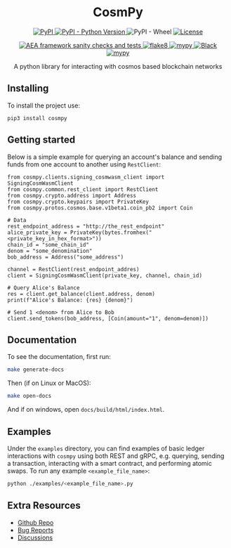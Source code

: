<h1 align="center">
    <b>CosmPy</b>
</h1>

<p align="center">
  <a href="https://pypi.org/project/cosmpy/">
    <img alt="PyPI" src="https://img.shields.io/pypi/v/cosmpy">
  </a>
  <a href="https://pypi.org/project/cosmpy/">
    <img alt="PyPI - Python Version" src="https://img.shields.io/pypi/pyversions/cosmpy">
  </a>
  <a>
    <img alt="PyPI - Wheel" src="https://img.shields.io/pypi/wheel/cosmpy">
  </a>
  <a href="https://github.com/fetchai/cosmpy/blob/main/LICENSE">
    <img alt="License" src="https://img.shields.io/pypi/l/cosmpy"> 
  </a>
</p>
<p align="center">
  <a href="https://github.com/fetchai/cosmpy/actions/workflows/workflow.yml">
    <img alt="AEA framework sanity checks and tests" src="https://github.com/fetchai/cosmpy/actions/workflows/workflow.yml/badge.svg">
  </a>

[comment]: <> (  <a href="">)
[comment]: <> (    <img alt="Codecov" src="https://img.shields.io/codecov/c/github/fetchai/cosmpy">)
[comment]: <> (  </a>)

  <a href="https://img.shields.io/badge/lint-flake8-blueviolet">
    <img alt="flake8" src="https://img.shields.io/badge/lint-flake8-yellow" >
  </a>
  <a href="https://github.com/python/mypy">
    <img alt="mypy" src="https://img.shields.io/badge/static%20check-mypy-blue">
  </a>
  <a href="https://github.com/psf/black">
    <img alt="Black" src="https://img.shields.io/badge/code%20style-black-black">
  </a>
  <a href="https://github.com/PyCQA/bandit">
    <img alt="mypy" src="https://img.shields.io/badge/security-bandit-lightgrey">
  </a>
</p>

<p align="center">
A python library for interacting with cosmos based blockchain networks
</p>

## Installing

To install the project use:

    pip3 install cosmpy

## Getting started

Below is a simple example for querying an account's balance and sending funds from one account to another using `RestClient`:

    from cosmpy.clients.signing_cosmwasm_client import SigningCosmWasmClient
    from cosmpy.common.rest_client import RestClient
    from cosmpy.crypto.address import Address
    from cosmpy.crypto.keypairs import PrivateKey
    from cosmpy.protos.cosmos.base.v1beta1.coin_pb2 import Coin

    # Data
    rest_endpoint_address = "http://the_rest_endpoint"
    alice_private_key = PrivateKey(bytes.fromhex("<private_key_in_hex_format>"))
    chain_id = "some_chain_id"
    denom = "some_denomination"
    bob_address = Address("some_address")

    channel = RestClient(rest_endpoint_addres)
    client = SigningCosmWasmClient(private_key, channel, chain_id)
    
    # Query Alice's Balance
    res = client.get_balance(client.address, denom)
    print(f"Alice's Balance: {res} {denom}")
    
    # Send 1 <denom> from Alice to Bob
    client.send_tokens(bob_address, [Coin(amount="1", denom=denom)])

## Documentation

To see the documentation, first run:

```bash
make generate-docs
```

Then (if on Linux or MacOS):

```bash
make open-docs
```

And if on windows, open `docs/build/html/index.html`.

## Examples

Under the `examples` directory, you can find examples of basic ledger interactions with `cosmpy` using both REST and gRPC, e.g. querying, sending a transaction, interacting with a smart contract, and performing atomic swaps. To run any example `<example_file_name>`:  

  ```bash
  python ./examples/<example_file_name>.py
  ```

## Extra Resources

* [Github Repo](https://github.com/fetchai/cosmpy)
* [Bug Reports](https://github.com/fetchai/cosmpy/issues)
* [Discussions](https://github.com/fetchai/cosmpy/discussions)
